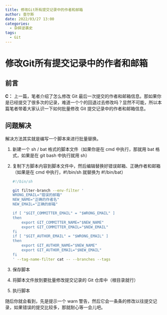```yaml
---
title: 修改Git所有提交记录中的作者和邮箱
author: 查尔斯
date: 2022/03/27 13:00
categories:
  - 杂碎逆袭史
tags:
  - Git
---
```


# 修改Git所有提交记录中的作者和邮箱

## 前言

**C：** 上一篇，笔者介绍了怎么修改 Git 最后一次提交的作者和邮箱信息。那如果你是已经提交了很多次的记录，难道一个个的回退过去修改吗？显然不可能，所以本篇笔者带着大家认识一下如何批量修改 Git 提交记录中的作者和邮箱信息。

## 问题解决

解决方法其实就是编写一个脚本来进行批量替换。

1. 新建一个 sh / bat 格式的脚本文件（如果你是在 cmd 中执行，那就用 bat 格式，如果是在 git bash 中执行就用 sh）

2. 复制下方脚本内容到脚本文件中，然后编辑替换好错误邮箱、正确作者和邮箱（如果是在 cmd 中执行，#!/bin/sh 就替换为 #!/bin/bat）

   ```sh
   #!/bin/sh

   git filter-branch --env-filter '
   WRONG_EMAIL="错误的邮箱"
   NEW_NAME="正确的作者名"
   NEW_EMAIL="正确的邮箱"

   if [ "$GIT_COMMITTER_EMAIL" = "$WRONG_EMAIL" ]
   then
       export GIT_COMMITTER_NAME="$NEW_NAME"
       export GIT_COMMITTER_EMAIL="$NEW_EMAIL"
   fi
   if [ "$GIT_AUTHOR_EMAIL" = "$WRONG_EMAIL" ]
   then
       export GIT_AUTHOR_NAME="$NEW_NAME"
       export GIT_AUTHOR_EMAIL="$NEW_EMAIL"
   fi
   ' --tag-name-filter cat -- --branches --tags
   ```

3. 保存脚本

4. 将脚本文件放到要批量修改提交记录的 Git 仓库中（根目录就行）

5. 执行脚本

随后你就会看到，先是提示一个 warn 警告，然后它会一条条的修改以往提交记录，如果错误的提交比较多，那就耐心等一会儿吧。
